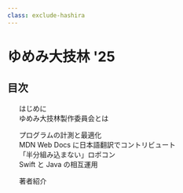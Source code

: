 ```yaml
---
class: exclude-hashira
---
```


# ゆめみ大技林 '25

<nav id="toc" role="doc-toc">

## 目次

1. [はじめに](preface.html)
1. [ゆめみ大技林製作委員会とは](preface.html)
<!-- ここから、記事の目次 -->
1. [プログラムの計測と最適化](emoto.html)
1. [MDN Web Docs に日本語翻訳でコントリビュート](uutan1108.html)
1. [「半分組み込まない」ロボコン](yu_kimura.html)
1. [Swift と Java の相互運用](kawashima.html)
<!-- ここまで、記事の目次 -->
1. [著者紹介](authors.html)

</nav>
